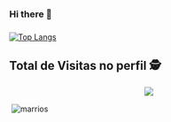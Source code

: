 ### Hi there 👋

<!--
**
edmariooliver/edmariooliver** is a ✨ _special_ ✨ repository because its `README.md` (this file) appears on your GitHub profile.



Here are some ideas to get you started:

- 🔭 I’m currently working on ...
- 🌱 I’m currently learning ...
- 👯 I’m looking to collaborate on ...
- 🤔 I’m looking for help with ...
- 💬 Ask me about ...
- 📫 How to reach me: ...
- 😄 Pronouns: ...
- ⚡ Fun fact: ...
-->
### 

[![Top Langs](https://github-readme-stats.vercel.app/api/top-langs/?username=edmariooliver&layout=compact)](https://github.com/anuraghazra/github-readme-stats)

 ## Total de Visitas no perfil :detective: <br>
 <p align="center"> 
   <img alingn="center" src="https://profile-counter.glitch.me/edmariooliver/count.svg" />
 </p>

<p>&nbsp;<img align="center" src="https://github-readme-stats.vercel.app/api?username=edmariooliver&show_icons=true&locale=en" alt="marrios" /></p>
